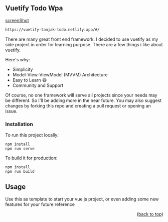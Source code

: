 <!-- ABOUT THE PROJECT -->
## Vuetify Todo Wpa

[screenShot](https://user-images.githubusercontent.com/51849127/185212153-d1283e03-e7fb-4c9a-90b2-506e13a807b9.png)
```sh
https://vuetify-tanjak-todo.netlify.app/#/
```

There are many great front end framework. I decided to use vuetify as my side project in order for learning purpose.
There are a few things i like about vuetify.

Here's why:
* Simplicity
* Model-View-ViewModel (MVVM) Architecture
* Easy to Learn :smile:
* Community and Support

Of course, no one framework will serve all projects since your needs may be different. So I'll be adding more in the near future. You may also suggest changes by forking this repo and creating a pull request or opening an issue. 


### Installation

To run this project locally:
```
npm install
npm run serve
```

To build it for production: 
```
npm install
npm run build
```

<!-- USAGE EXAMPLES -->
## Usage

Use this as template to start your vue js project, or even adding some new features for your future reference

<p align="right">(<a href="#readme-top">back to top</a>)</p>




